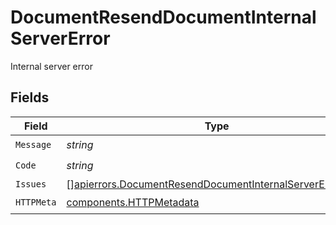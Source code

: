 # DocumentResendDocumentInternalServerError

Internal server error


## Fields

| Field                                                                                                                                  | Type                                                                                                                                   | Required                                                                                                                               | Description                                                                                                                            |
| -------------------------------------------------------------------------------------------------------------------------------------- | -------------------------------------------------------------------------------------------------------------------------------------- | -------------------------------------------------------------------------------------------------------------------------------------- | -------------------------------------------------------------------------------------------------------------------------------------- |
| `Message`                                                                                                                              | *string*                                                                                                                               | :heavy_check_mark:                                                                                                                     | N/A                                                                                                                                    |
| `Code`                                                                                                                                 | *string*                                                                                                                               | :heavy_check_mark:                                                                                                                     | N/A                                                                                                                                    |
| `Issues`                                                                                                                               | [][apierrors.DocumentResendDocumentInternalServerErrorIssue](../../models/apierrors/documentresenddocumentinternalservererrorissue.md) | :heavy_minus_sign:                                                                                                                     | N/A                                                                                                                                    |
| `HTTPMeta`                                                                                                                             | [components.HTTPMetadata](../../models/components/httpmetadata.md)                                                                     | :heavy_check_mark:                                                                                                                     | N/A                                                                                                                                    |